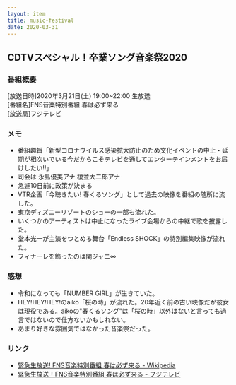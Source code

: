 ```yaml
---
layout: item
title: music-festival
date: 2020-03-31
---
```


## CDTVスペシャル！卒業ソング音楽祭2020

### 番組概要
[放送日時]2020年3月21日(土) 19:00~22:00 生放送<br>
[番組名]FNS音楽特別番組 春は必ず来る<br>
[放送局]フジテレビ<br>

### メモ
- 番組趣旨「新型コロナウイルス感染拡大防止のため文化イベントの中止・延期が相次いでいる今だからこそテレビを通してエンターテインメントをお届けしたい!!」
- 司会は 永島優美アナ 榎並大二郎アナ
- 急遽10日前に政策が決まる
- VTR企画「今聴きたい! 春くるソング」として過去の映像を番組の随所に流した。
- 東京ディズニーリゾートのショーの一部も流れた。
- いくつかのアーティストは中止になったライブ会場からの中継で歌を披露した。
- 堂本光一が主演をつとめる舞台「Endless SHOCK」の特別編集映像が流れた。
- フィナーレを飾ったのは関ジャニ∞
### 感想
- 令和になっても「NUMBER GIRL」が生きていた。
- HEY!HEY!HEY!のaiko「桜の時」が流れた。20年近く前の古い映像だが彼女は現役である。aikoの"春くるソング"は「桜の時」以外はないと言っても過言ではないので仕方ないかもしれない。
- あまり好きな雰囲気ではなかった音楽祭だった。
### リンク
- [緊急生放送! FNS音楽特別番組 春は必ず来る - Wikipedia](https://ja.wikipedia.org/wiki/%E7%B7%8A%E6%80%A5%E7%94%9F%E6%94%BE%E9%80%81!_FNS%E9%9F%B3%E6%A5%BD%E7%89%B9%E5%88%A5%E7%95%AA%E7%B5%84_%E6%98%A5%E3%81%AF%E5%BF%85%E3%81%9A%E6%9D%A5%E3%82%8B)
- [緊急生放送！FNS音楽特別番組 春は必ず来る - フジテレビ](https://www.fujitv.co.jp/FNS/sp/index.html)
